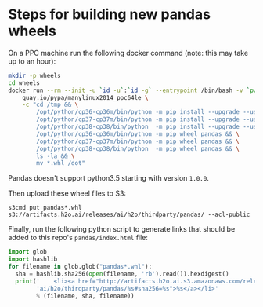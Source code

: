 # Steps for building new pandas wheels

On a PPC machine run the following docker command (note: this may take up to an hour):
```bash
mkdir -p wheels 
cd wheels
docker run --rm --init -u `id -u`:`id -g` --entrypoint /bin/bash -v `pwd`:/dot -e HOME=/tmp \
    quay.io/pypa/manylinux2014_ppc64le \
    -c "cd /tmp && \
        /opt/python/cp36-cp36m/bin/python -m pip install --upgrade --user pip && \
        /opt/python/cp37-cp37m/bin/python -m pip install --upgrade --user pip && \
        /opt/python/cp38-cp38/bin/python  -m pip install --upgrade --user pip && \
        /opt/python/cp36-cp36m/bin/python -m pip wheel pandas && \
        /opt/python/cp37-cp37m/bin/python -m pip wheel pandas && \
        /opt/python/cp38-cp38/bin/python  -m pip wheel pandas && \
        ls -la && \
        mv *.whl /dot"
```
Pandas doesn't support python3.5 starting with version `1.0.0`.

Then upload these wheel files to S3:
```
s3cmd put pandas*.whl s3://artifacts.h2o.ai/releases/ai/h2o/thirdparty/pandas/ --acl-public
```

Finally, run the following python script to generate links that should be added to this repo's `pandas/index.html` file:
```python
import glob
import hashlib
for filename in glob.glob("pandas*.whl"):
  sha = hashlib.sha256(open(filename, 'rb').read()).hexdigest()
  print('    <li><a href="http://artifacts.h2o.ai.s3.amazonaws.com/releases/'
        'ai/h2o/thirdparty/pandas/%s#sha256=%s">%s</a></li>'
        % (filename, sha, filename))
```
